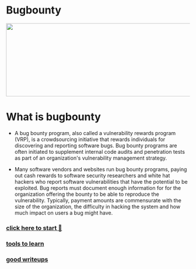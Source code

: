 #                                           Bugbounty
<img src="https://gcn.com/-/media/GIG/GCN/Redesign/Articles/2015/November/bugbounty.png" width=1200 height=200 class="center">

# What is bugbounty
- A bug bounty program, also called a vulnerability rewards program (VRP), is a crowdsourcing initiative that rewards individuals for discovering and reporting software bugs. Bug bounty programs are often initiated to supplement internal code audits and penetration tests as part of an organization's vulnerability management strategy.

- Many software vendors and websites run bug bounty programs, paying out cash rewards to software security researchers and white hat hackers who report software vulnerabilities that have the potential to be exploited. Bug reports must document enough information for for the organization offering the bounty to be able to reproduce the vulnerability. Typically, payment amounts are commensurate with the size of the organization, the difficulty in hacking the system and how much impact on users a bug might have.

###  [click here to start 🤔](https://github.com/deephunt3r/bugbounty/tree/master/roadmap%20to%20start)

### [tools to learn ](https://github.com/deephunt3r/bugbounty/tree/master/tools) 

### [ good writeups](https://github.com/deephunt3r/bugbounty/tree/master/writeups)
